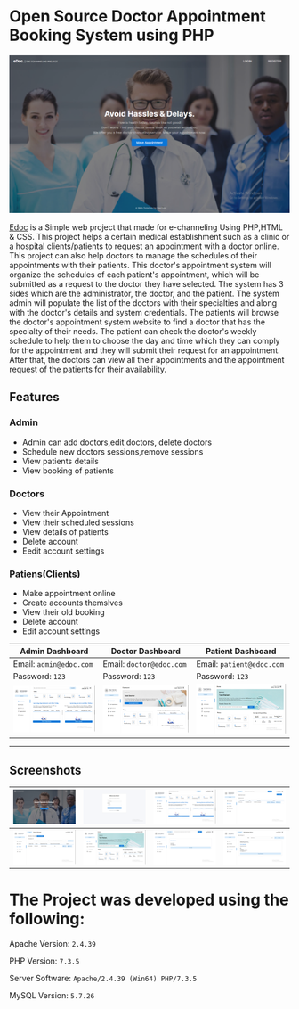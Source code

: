 
# Open Source Doctor Appointment Booking System using PHP
![](https://github.com/GanesshMM/Online-Doctor-Appointment-Booking/blob/main/Screenshots/Screenshot%20(1).png)

[Edoc](https://github.com/GanesshMM/Online-Doctor-Appointment-Booking/) is a Simple web project that made for e-channeling Using PHP,HTML & CSS.
This project helps a certain medical establishment such as a clinic or a hospital clients/patients to request an appointment with a doctor online. This project can also help doctors to manage the schedules of their appointments with their patients. This doctor's appointment system will organize the schedules of each patient's appointment, which will be submitted as a request to the doctor they have selected. The system has 3 sides which are the administrator, the doctor, and the patient. The system admin will populate the list of the doctors with their specialties and along with the doctor's details and system credentials. The patients will browse the doctor's appointment system website to find a doctor that has the specialty of their needs. The patient can check the doctor's weekly schedule to help them to choose the day and time which they can comply for the appointment and they will submit their request for an appointment. After that, the doctors can view all their appointments and the appointment request of the patients for their availability.


## Features

### Admin
  
  - Admin can add doctors,edit doctors, delete doctors    
 - Schedule new doctors sessions,remove sessions   
- View patients details    
 - View booking of patients    
    
    
 
 
### Doctors

- View their Appointment
- View their scheduled sessions
- View details of patients
- Delete account    
- Eedit account settings
    

    
### Patiens(Clients)
  

  - Make appointment online
  - Create accounts themslves
  - View their old booking
  - Delete account
  - Edit account settings    

    
| Admin Dashboard | Doctor Dashboard | Patient Dashboard |
| -------| -------| -------|
| Email: `admin@edoc.com` | Email: `doctor@edoc.com` |   Email: `patient@edoc.com` | 
| Password: `123` |  Password: `123` |  Password: `123` |
| ![](https://github.com/GanesshMM/Online-Doctor-Appointment-Booking/blob/main/Screenshots/Screenshot%20(3).png)| ![](https://github.com/GanesshMM/Online-Doctor-Appointment-Booking/blob/main/Screenshots/Screenshot%20(9).png) |    ![](https://github.com/GanesshMM/Online-Doctor-Appointment-Booking/blob/main/Screenshots/Screenshot%20(6).png)  |

 
  
-----------------------------------------------


## Screenshots

| ![](https://github.com/GanesshMM/Online-Doctor-Appointment-Booking/blob/main/Screenshots/Screenshot%20(1).png) | ![](https://github.com/GanesshMM/Online-Doctor-Appointment-Booking/blob/main/Screenshots/Screenshot%20(2).png)| ![](https://github.com/GanesshMM/Online-Doctor-Appointment-Booking/blob/main/Screenshots/Screenshot%20(3).png)| ![](https://github.com/GanesshMM/Online-Doctor-Appointment-Booking/blob/main/Screenshots/Screenshot%20(4).png)|
|--------------| --------------|   --------------|  --------------|    
|  ![](https://github.com/GanesshMM/Online-Doctor-Appointment-Booking/blob/main/Screenshots/Screenshot%20(5).png)| ![](https://github.com/GanesshMM/Online-Doctor-Appointment-Booking/blob/main/Screenshots/Screenshot%20(6).png)| ![](https://github.com/GanesshMM/Online-Doctor-Appointment-Booking/blob/main/Screenshots/Screenshot%20(7).png)| ![](https://github.com/GanesshMM/Online-Doctor-Appointment-Booking/blob/main/Screenshots/Screenshot%20(8).png)|

# The Project was developed using the following:

Apache Version: 	`2.4.39`

PHP Version: 		`7.3.5`

Server Software: 	`Apache/2.4.39 (Win64) PHP/7.3.5`

MySQL Version: 		`5.7.26`




